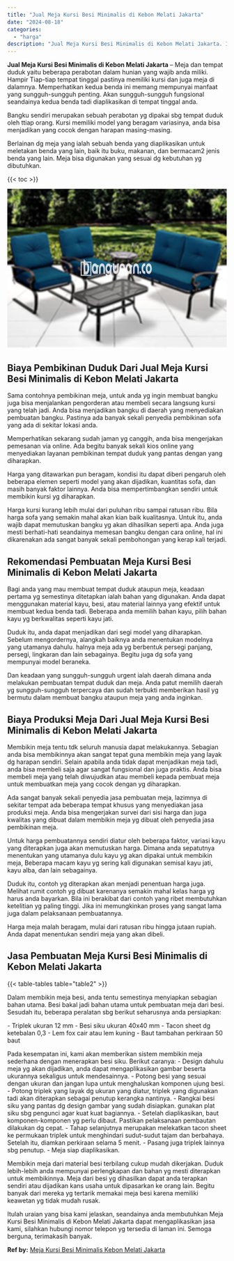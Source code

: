 ```yaml
---
title: "Jual Meja Kursi Besi Minimalis di Kebon Melati Jakarta"
date: "2024-08-18"
categories: 
  - "harga"
description: "Jual Meja Kursi Besi Minimalis di Kebon Melati Jakarta. Itulah uraian yang bisa kami jelaskan, seandainya anda membutuhkan Meja Kursi Besi Minimalis di Kebon..."
---
```


**Jual Meja Kursi Besi Minimalis di Kebon Melati Jakarta** – Meja dan tempat duduk yaitu beberapa perabotan dalam hunian yang wajib anda miliki. Hampir Tiap-tiap tempat tinggal pastinya memiliki kursi dan juga meja di dalamnya. Memperhatikan kedua benda ini memang mempunyai manfaat yang sungguh-sungguh penting. Akan sungguh-sungguh fungsional seandainya kedua benda tadi diaplikasikan di tempat tinggal anda.

Bangku sendiri merupakan sebuah perabotan yg dipakai sbg tempat duduk oleh ttiap orang. Kursi memiliki model yang beragam variasinya, anda bisa menjadikan yang cocok dengan harapan masing-masing.

Berlainan dg meja yang ialah sebuah benda yang diaplikasikan untuk meletakan benda yang lain, baik itu buku, makanan, dan bermacam2 jenis benda yang lain. Meja bisa digunakan yang sesuai dg kebutuhan yg dibutuhkan.

{{< toc >}}

![Jual Meja Kursi Besi Minimalis di Kebon Melati Jakarta](/images/jual-meja-besi-murah04.png)

## Biaya Pembikinan Duduk Dari Jual Meja Kursi Besi Minimalis di Kebon Melati Jakarta

Sama contohnya pembikinan meja, untuk anda yg ingin membuat bangku juga bisa menjalankan pengorderan atau membeli secara langsung kursi yang telah jadi. Anda bisa menjadikan bangku di daerah yang menyediakan pembuatan bangku. Pastinya ada banyak sekali penyedia pembikinan sofa yang ada di sekitar lokasi anda.

Memperhatikan sekarang sudah jaman yg canggih, anda bisa mengerjakan pemesanan via online. Ada begitu banyak sekali kios online yang menyediakan layanan pembikinan tempat duduk yang pantas dengan yang diharapkan.

Harga yang ditawarkan pun beragam, kondisi itu dapat diberi pengaruh oleh beberapa elemen seperti model yang akan dijadikan, kuantitas sofa, dan masih banyak faktor lainnya. Anda bisa mempertimbangkan sendiri untuk membikin kursi yg diharapkan.

Harga kursi kurang lebih mulai dari puluhan ribu sampai ratusan ribu. Bila harga sofa yang semakin mahal akan kian baik kualitasnya. Untuk itu, anda wajib dapat memutuskan bangku yg akan dihasilkan seperti apa. Anda juga mesti berhati-hati seandainya memesan bangku dengan cara online, hal ini dikarenakan ada sangat banyak sekali pembohongan yang kerap kali terjadi.

## Rekomendasi Pembuatan Meja Kursi Besi Minimalis di Kebon Melati Jakarta

Bagi anda yang mau membuat tempat duduk ataupun meja, keadaan pertama yg semestinya ditetapkan ialah bahan yang digunakan. Anda dapat menggunakan material kayu, besi, atau material lainnya yang efektif untuk membuat kedua benda tadi. Beberapa anda memilih bahan kayu, pilih bahan kayu yg berkwalitas seperti kayu jati.

Duduk itu, anda dapat menjadikan dari segi model yang diharapkan. Sebelum mengordernya, alangkah baiknya anda menentukan modelnya yang utamanya dahulu. halnya meja ada yg berbentuk persegi panjang, persegi, lingkaran dan lain sebagainya. Begitu juga dg sofa yang mempunyai model beraneka.

Dan keadaan yang sungguh-sungguh urgent ialah daerah dimana anda melakukan pembuatan tempat duduk dan meja. Anda patut memilih daerah yg sungguh-sungguh terpercaya dan sudah terbukti memberikan hasil yg bermutu dalam membuat bangku ataupun meja yang anda inginkan.

## Biaya Produksi Meja Dari Jual Meja Kursi Besi Minimalis di Kebon Melati Jakarta

Membikin meja tentu tdk seluruh manusia dapat melakukannya. Sebagian anda bisa membikinnya akan sangat tepat guna membikin meja yang layak dg harapan sendiri. Selain apabila anda tidak dapat menjadikan meja tadi, anda bisa membeli saja agar sangat fungsional dan juga praktis. Anda bisa membeli meja yang telah diwujudkan atau membeli kepada pembuat meja untuk membuatkan meja yang cocok dengan yg diharapkan.

Ada sangat banyak sekali penyedia jasa pembuatan meja, lazimnya di sekitar tempat ada beberapa tempat khusus yang menyediakan jasa produksi meja. Anda bisa mengerjakan survei dari sisi harga dan juga kwalitas yang dibuat dalam membikin meja yg dibuat oleh penyedia jasa pembikinan meja.

Untuk harga pembuatannya sendiri diatur oleh beberapa faktor, variasi kayu yang diterapkan juga akan memutuskan harga. Dimana anda sepatutnya menentukan yang utamanya dulu kayu yg akan dipakai untuk membikin meja, Beberapa macam kayu yg sering kali digunakan semisal kayu jati, kayu alba, dan lain sebagainya.

Duduk itu, contoh yg diterapkan akan menjadi penentuan harga juga. Melihat rumit contoh yg dibuat karenanya semakin mahal kelas harga yg harus anda bayarkan. Bila ini berakibat dari contoh yang ribet membutuhkan ketelitian yg paling tinggi. Jika ini memungkinkan proses yang sangat lama juga dalam pelaksanaan pembuatannya.

Harga meja malah beragam, mulai dari ratusan ribu hingga jutaan rupiah. Anda dapat menentukan sendiri meja yang akan dibeli.

## Jasa Pembuatan Meja Kursi Besi Minimalis di Kebon Melati Jakarta

{{< table-tables table="table2" >}}

Dalam membikin meja besi, anda tentu semestinya menyiapkan sebagian bahan utama. Besi bakal jadi bahan utama untuk pembuatan meja dari besi. Sesudah itu, beberapa peralatan sbg berikut seharusnya anda persiapkan:

\- Triplek ukuran 12 mm - Besi siku ukuran 40x40 mm - Tacon sheet dg ketebalan 0,3 - Lem fox cair atau lem kuning - Baut tambahan perkiraan 50 baut

Pada kesempatan ini, kami akan memberikan sistem membikin meja sederhana dengan menerapkan besi siku. Berikut caranya: - Design dahulu meja yg akan dijadikan, anda dapat mengaplikasikan gambar beserta ukurannya sekaligus untuk mendesainnya. - Potong besi yang sesuai dengan ukuran dan jangan lupa untuk menghaluskan komponen ujung besi. - Potong triplek yang layak dg ukuran yang diatur, triplek yang digunakan tadi akan diterapkan sebagai penutup kerangka nantinya. - Rangkai besi siku yang pantas dg design gambar yang sudah disiapkan. gunakan plat siku sbg pengunci agar kuat kuat bagiannya. - Setelah diaplikasikan, baut komponen-komponen yg perlu dibaut. Pastikan pelaksanaan pembautan dilakukan dg cepat. - Tahap selanjutnya merupakan melekatkan tacon sheet ke permukaan triplek untuk menghindari sudut-sudut tajam dan berbahaya. Setelah itu, diamkan perkiraan selama 5 menit. - Pasang juga triplek lainnya sbg penutup. - Meja siap diaplikasikan.

Membikin meja dari material besi terbilang cukup mudah dikerjakan. Duduk lebih-lebih anda mempunyai perlengkapan dan bahan yg mesti diterapkan untuk membikinnya. Meja dari besi yg dihasilkan dapat anda terapkan sendiri atau dijadikan kans usaha untuk dipasarkan ke orang lain. Begitu banyak dari mereka yg tertarik memakai meja besi karena memiliki keawetan yg tidak mudah rusak.

Itulah uraian yang bisa kami jelaskan, seandainya anda membutuhkan Meja Kursi Besi Minimalis di Kebon Melati Jakarta dapat mengaplikasikan jasa kami, silahkan hubungi nomor telepon yg tersedia di laman ini. Semoga berguna, terimakasih banyak.

**Ref by:** [Meja Kursi Besi Minimalis Kebon Melati Jakarta](https://id.wikipedia.org/wiki/Meja)
